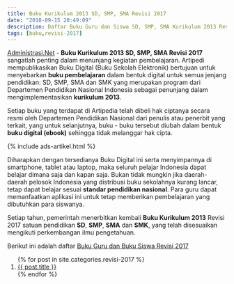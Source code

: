 ```yaml
---
title: Buku Kurikulum 2013 SD, SMP, SMA Revisi 2017
date: "2018-09-15 20:49:09"
description: Daftar Buku Guru dan Siswa SD, SMP, SMA Kurikulum 2013 Revisi 2017, Unduh Buku Kurikulum 2013 Revisi 2017.
tags: [buku,revisi-2017]
---
```


[Administrasi.Net](/ "Administrasi.Net") - **Buku Kurikulum 2013 SD, SMP, SMA Revisi 2017** sangatlah penting dalam menunjang kegiatan pembelajaran. Artipedi mempublikasikan Buku Digital (Buku Sekolah Elektronik) bertujuan untuk menyebarkan **buku pembelajaran** dalam bentuk digital untuk semua jenjang pendidikan: SD, SMP, SMA dan SMK yang merupakan program dari Departemen Pendidikan Nasional Indonesia sebagai penunjang dalam mengimplementasikan **kurikulum 2013**.

Setiap buku yang terdapat di Artipedia telah dibeli hak ciptanya secara resmi oleh Departemen Pendidikan Nasional dari penulis atau penerbit yang terkait, yang untuk selanjutnya, buku - buku tersebut diubah dalam bentuk **buku digital (ebook)** sehingga tidak melanggar hak cipta.

{% include ads-artikel.html %}

Diharapkan dengan tersedianya Buku Digital ini serta menyimpannya di smartphone, tablet atau laptop, maka seluruh pelajar Indonesia dapat belajar dimana saja dan kapan saja. Bukan tidak mungkin jika daerah-daerah pelosok Indonesia yang distribusi buku sekolahnya kurang lancar, tetap dapat belajar sesuai **standar pendidikan nasional**. Para guru dapat memanfaatkan aplikasi ini untuk tetap memberikan pembelajaran yang dibutuhkan para siswanya.

Setiap tahun, pemerintah menerbitkan kembali **Buku Kurikulum 2013** Revisi 2017 satuan pendidikan **SD**, **SMP**, **SMA** dan **SMK**, yang telah disesuaikan mengikuti perkembangan ilmu pengetahuan.

Berikut ini adalah daftar [Buku Guru dan Buku Siswa Revisi 2017](/bsd/daftar-buku-guru-siswa-sd-smp-sma-kurikulum-2013-revisi-2017 "Buku Guru dan Siswa SD, SMP, SMA Kurikulum 2013 Revisi 2017")

<ol class="arti">{% for post in site.categories.revisi-2017 %}
<li class="{% if page.title == post.title %}current{% endif %}">
<a href="{{ post.url }}" title="{{ post.title }}">{{ post.title }}</a>
</li>
{% endfor %}
</ol>

